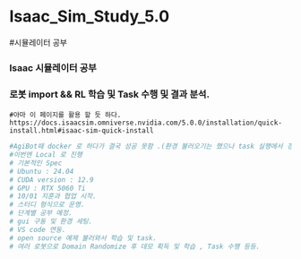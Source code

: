 # Isaac_Sim_Study_5.0
#시뮬레이터 공부

### Isaac 시뮬레이터 공부 
### 로봇 import && RL 학습 및 Task 수행 및 결과 분석.


```bash[
#아마 이 페이지를 활용 할 듯 하다.
https://docs.isaacsim.omniverse.nvidia.com/5.0.0/installation/quick-install.html#isaac-sim-quick-install
```


```bash
#AgiBot때 docker 로 하다가 결국 성공 못함 .(환경 불러오기는 했으나 task 실행에서 경로 문제 다수 발생.)
#이번엔 Local 로 진행
# 기본적인 Spec
# Ubuntu : 24.04
# CUDA version : 12.9
# GPU : RTX 5060 Ti
# 10/01 지훈과 협업 시작.
# 스터디 형식으로 운영.
# 단계별 공부 예정.
# gui 구동 및 환경 세팅.
# VS code 연동.
# open source 예제 불러와서 학습 및 task.
# 여러 로봇으로 Domain Randomize 후 데모 획득 및 학습 , Task 수행 등등.
```



